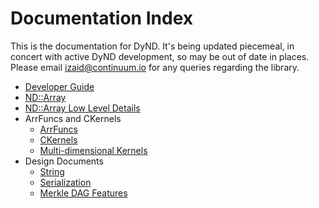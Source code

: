 ﻿Documentation Index
===================

This is the documentation for DyND. It's being updated
piecemeal, in concert with active DyND development, so may
be out of date in places. Please email <izaid@continuum.io>
for any queries regarding the library.

 * [Developer Guide](developer-guide.md)
 * [ND::Array](ndarray.md)
 * [ND::Array Low Level Details](ndarray_lowlevel.md)
 * ArrFuncs and CKernels
   * [ArrFuncs](arrfuncs.md)
   * [CKernels](ckernels.md)
   * [Multi-dimensional Kernels](multidim_kernels.md)
 * Design Documents
   * [String](string-design.md)
   * [Serialization](serialization-design.md)
   * [Merkle DAG Features](merkledag-design.md)
